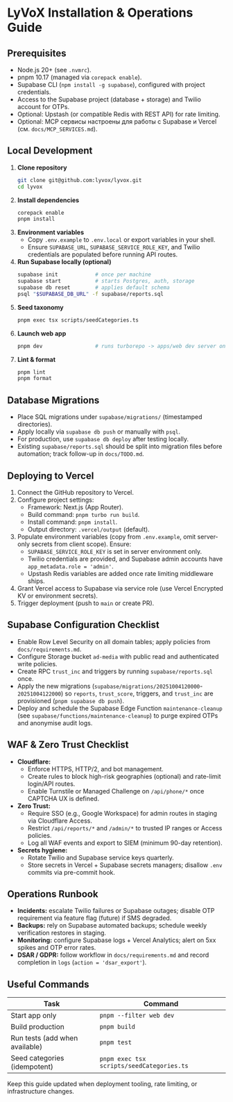 # LyVoX Installation & Operations Guide

## Prerequisites
- Node.js 20+ (see `.nvmrc`).
- pnpm 10.17 (managed via `corepack enable`).
- Supabase CLI (`npm install -g supabase`), configured with project credentials.
- Access to the Supabase project (database + storage) and Twilio account for OTPs.
- Optional: Upstash (or compatible Redis with REST API) for rate limiting.
- Optional: MCP сервисы настроены для работы с Supabase и Vercel (см. `docs/MCP_SERVICES.md`).

## Local Development
1. **Clone repository**
   ```bash
   git clone git@github.com:lyvox/lyvox.git
   cd lyvox
   ```
2. **Install dependencies**
   ```bash
   corepack enable
   pnpm install
   ```
3. **Environment variables**
   - Copy `.env.example` to `.env.local` or export variables in your shell.
   - Ensure `SUPABASE_URL`, `SUPABASE_SERVICE_ROLE_KEY`, and Twilio credentials are populated before running API routes.
4. **Run Supabase locally (optional)**
   ```bash
   supabase init            # once per machine
   supabase start           # starts Postgres, auth, storage
   supabase db reset        # applies default schema
   psql "$SUPABASE_DB_URL" -f supabase/reports.sql
   ```
5. **Seed taxonomy**
   ```bash
   pnpm exec tsx scripts/seedCategories.ts
   ```
6. **Launch web app**
   ```bash
   pnpm dev                 # runs turborepo -> apps/web dev server on :3000
   ```
7. **Lint & format**
   ```bash
   pnpm lint
   pnpm format
   ```

## Database Migrations
- Place SQL migrations under `supabase/migrations/` (timestamped directories).
- Apply locally via `supabase db push` or manually with `psql`.
- For production, use `supabase db deploy` after testing locally.
- Existing `supabase/reports.sql` should be split into migration files before automation; track follow-up in `docs/TODO.md`.

## Deploying to Vercel
1. Connect the GitHub repository to Vercel.
2. Configure project settings:
   - Framework: Next.js (App Router).
   - Build command: `pnpm turbo run build`.
   - Install command: `pnpm install`.
   - Output directory: `.vercel/output` (default).
3. Populate environment variables (copy from `.env.example`, omit server-only secrets from client scope). Ensure:
   - `SUPABASE_SERVICE_ROLE_KEY` is set in server environment only.
   - Twilio credentials are provided, and Supabase admin accounts have `app_metadata.role = 'admin'`.
   - Upstash Redis variables are added once rate limiting middleware ships.
4. Grant Vercel access to Supabase via service role (use Vercel Encrypted KV or environment secrets).
5. Trigger deployment (push to `main` or create PR).

## Supabase Configuration Checklist
- Enable Row Level Security on all domain tables; apply policies from `docs/requirements.md`.
- Configure Storage bucket `ad-media` with public read and authenticated write policies.
- Create RPC `trust_inc` and triggers by running `supabase/reports.sql` once.
- Apply the new migrations (`supabase/migrations/20251004120000`-`20251004122000`) so `reports`, `trust_score`, triggers, and `trust_inc` are provisioned (`pnpm supabase db push`).
- Deploy and schedule the Supabase Edge Function `maintenance-cleanup` (see `supabase/functions/maintenance-cleanup`) to purge expired OTPs and anonymise audit logs.
## WAF & Zero Trust Checklist
- **Cloudflare:**
  - Enforce HTTPS, HTTP/2, and bot management.
  - Create rules to block high-risk geographies (optional) and rate-limit login/API routes.
  - Enable Turnstile or Managed Challenge on `/api/phone/*` once CAPTCHA UX is defined.
- **Zero Trust:**
  - Require SSO (e.g., Google Workspace) for admin routes in staging via Cloudflare Access.
  - Restrict `/api/reports/*` and `/admin/*` to trusted IP ranges or Access policies.
  - Log all WAF events and export to SIEM (minimum 90-day retention).
- **Secrets hygiene:**
  - Rotate Twilio and Supabase service keys quarterly.
  - Store secrets in Vercel + Supabase secrets managers; disallow `.env` commits via pre-commit hook.

## Operations Runbook
- **Incidents:** escalate Twilio failures or Supabase outages; disable OTP requirement via feature flag (future) if SMS degraded.
- **Backups:** rely on Supabase automated backups; schedule weekly verification restores in staging.
- **Monitoring:** configure Supabase logs + Vercel Analytics; alert on 5xx spikes and OTP error rates.
- **DSAR / GDPR:** follow workflow in `docs/requirements.md` and record completion in `logs` (`action = 'dsar_export'`).

## Useful Commands
| Task | Command |
| --- | --- |
| Start app only | `pnpm --filter web dev` |
| Build production | `pnpm build` |
| Run tests (add when available) | `pnpm test` |
| Seed categories (idempotent) | `pnpm exec tsx scripts/seedCategories.ts` |

Keep this guide updated when deployment tooling, rate limiting, or infrastructure changes.
